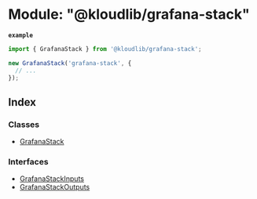
# Module: "@kloudlib/grafana-stack"

**`example`** 
```typescript
import { GrafanaStack } from '@kloudlib/grafana-stack';

new GrafanaStack('grafana-stack', {
  // ...
});
```

## Index

### Classes

* [GrafanaStack](../classes/__kloudlib_grafana_stack_.grafanastack.md)

### Interfaces

* [GrafanaStackInputs](../interfaces/__kloudlib_grafana_stack_.grafanastackinputs.md)
* [GrafanaStackOutputs](../interfaces/__kloudlib_grafana_stack_.grafanastackoutputs.md)
